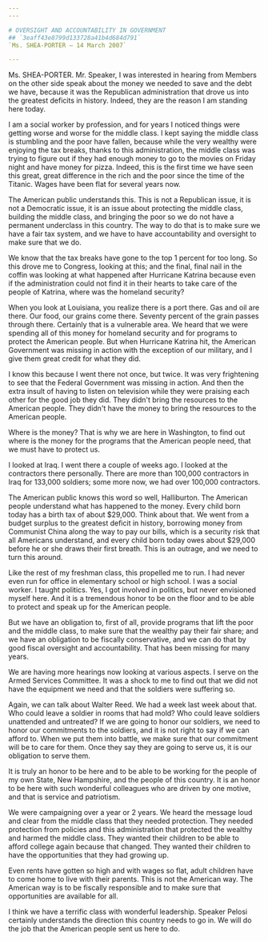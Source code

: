 ```yaml
---
---

# OVERSIGHT AND ACCOUNTABILITY IN GOVERNMENT
## `3eaff43e8799d133728a41b4d684d791`
`Ms. SHEA-PORTER — 14 March 2007`

---
```



Ms. SHEA-PORTER. Mr. Speaker, I was interested in hearing from 
Members on the other side speak about the money we needed to save and 
the debt we have, because it was the Republican administration that 
drove us into the greatest deficits in history. Indeed, they are the 
reason I am standing here today.

I am a social worker by profession, and for years I noticed things 
were getting worse and worse for the middle class. I kept saying the 
middle class is stumbling and the poor have fallen, because while the 
very wealthy were enjoying the tax breaks, thanks to this 
administration, the middle class was trying to figure out if they had 
enough money to go to the movies on Friday night and have money for 
pizza. Indeed, this is the first time we have seen this great, great 
difference in the rich and the poor since the time of the Titanic. 
Wages have been flat for several years now.

The American public understands this. This is not a Republican issue, 
it is not a Democratic issue, it is an issue about protecting the 
middle class, building the middle class, and bringing the poor so we do 
not have a permanent underclass in this country. The way to do that is 
to make sure we have a fair tax system, and we have to have 
accountability and oversight to make sure that we do.

We know that the tax breaks have gone to the top 1 percent for too 
long. So this drove me to Congress, looking at this; and the final, 
final nail in the coffin was looking at what happened after Hurricane 
Katrina because even if the administration could not find it in their 
hearts to take care of the people of Katrina, where was the homeland 
security?

When you look at Louisiana, you realize there is a port there. Gas 
and oil are there. Our food, our grains come there. Seventy percent of 
the grain passes through there. Certainly that is a vulnerable area. We 
heard that we were spending all of this money for homeland security and 
for programs to protect the American people. But when Hurricane Katrina 
hit, the American Government was missing in action with the exception 
of our military, and I give them great credit for what they did.

I know this because I went there not once, but twice. It was very 
frightening to see that the Federal Government was missing in action. 
And then the extra insult of having to listen on television while they 
were praising each other for the good job they did. They didn't bring 
the resources to the American people. They didn't have the money to 
bring the resources to the American people.

Where is the money? That is why we are here in Washington, to find 
out where is the money for the programs that the American people need, 
that we must have to protect us.

I looked at Iraq. I went there a couple of weeks ago. I looked at the 
contractors there personally. There are more than 100,000 contractors 
in Iraq for 133,000 soldiers; some more now, we had over 100,000 
contractors.

The American public knows this word so well, Halliburton. The 
American people understand what has happened to the money. Every child 
born today has a birth tax of about $29,000. Think about that. We went 
from a budget surplus to the greatest deficit in history, borrowing 
money from Communist China along the way to pay our bills, which is a 
security risk that all Americans understand, and every child born today 
owes about $29,000 before he or she draws their first breath. This is 
an outrage, and we need to turn this around.

Like the rest of my freshman class, this propelled me to run. I had 
never even run for office in elementary school or high school. I was a 
social worker. I taught politics. Yes, I got involved in politics, but 
never envisioned myself here. And it is a tremendous honor to be on the 
floor and to be able to protect and speak up for the American people.

But we have an obligation to, first of all, provide programs that 
lift the poor and the middle class, to make sure that the wealthy pay 
their fair share; and we have an obligation to be fiscally 
conservative, and we can do that by good fiscal oversight and 
accountability. That has been missing for many years.

We are having more hearings now looking at various aspects. I serve 
on the Armed Services Committee. It was a shock to me to find out that 
we did not have the equipment we need and that the soldiers were 
suffering so.

Again, we can talk about Walter Reed. We had a week last week about 
that. Who could leave a soldier in rooms that had mold? Who could leave 
soldiers unattended and untreated? If we are going to honor our 
soldiers, we need to honor our commitments to the soldiers, and it is 
not right to say if we can afford to. When we put them into battle, we 
make sure that our commitment will be to care for them. Once they say 
they are going to serve us, it is our obligation to serve them.

It is truly an honor to be here and to be able to be working for the 
people of my own State, New Hampshire, and the people of this country. 
It is an honor to be here with such wonderful colleagues who are driven 
by one motive, and that is service and patriotism.

We were campaigning over a year or 2 years. We heard the message loud 
and clear from the middle class that they needed protection. They 
needed protection from policies and this administration that protected 
the wealthy and harmed the middle class. They wanted their children to 
be able to afford college again because that changed. They wanted their 
children to have the opportunities that they had growing up.

Even rents have gotten so high and with wages so flat, adult children 
have to come home to live with their parents. This is not the American 
way. The American way is to be fiscally responsible and to make sure 
that opportunities are available for all.

I think we have a terrific class with wonderful leadership. Speaker 
Pelosi certainly understands the direction this country needs to go in. 
We will do the job that the American people sent us here to do.